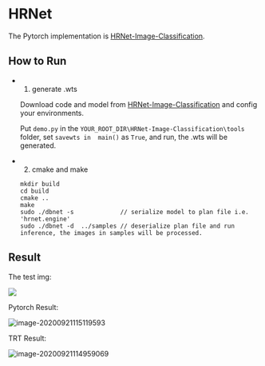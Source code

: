 # HRNet

The Pytorch implementation is [HRNet-Image-Classification](https://github.com/HRNet/HRNet-Image-Classification).


## How to Run

* 1. generate .wts

  Download code and model from [HRNet-Image-Classification](https://github.com/HRNet/HRNet-Image-Classification) and config your environments.

  Put `demo.py`  in the `YOUR_ROOT_DIR\HRNet-Image-Classification\tools `  folder, set `savewts in  main()` as `True`, and run, the .wts will be generated.

* 2. cmake and make

  ```
  mkdir build
  cd build
  cmake ..
  make
  sudo ./dbnet -s             // serialize model to plan file i.e. 'hrnet.engine'
  sudo ./dbnet -d  ../samples // deserialize plan file and run inference, the images in samples will be processed.
  ```

## Result

The test img:

![](https://user-images.githubusercontent.com/20653176/93732833-ac103200-fc05-11ea-88ff-6f59f316a377.JPEG)

Pytorch Result:

![image-20200921115119593](https://user-images.githubusercontent.com/20653176/93731787-225e6580-fc01-11ea-9578-393079cd1873.png)

TRT Result:

![image-20200921114959069](https://user-images.githubusercontent.com/20653176/93731788-238f9280-fc01-11ea-954f-2debc20e102a.png)